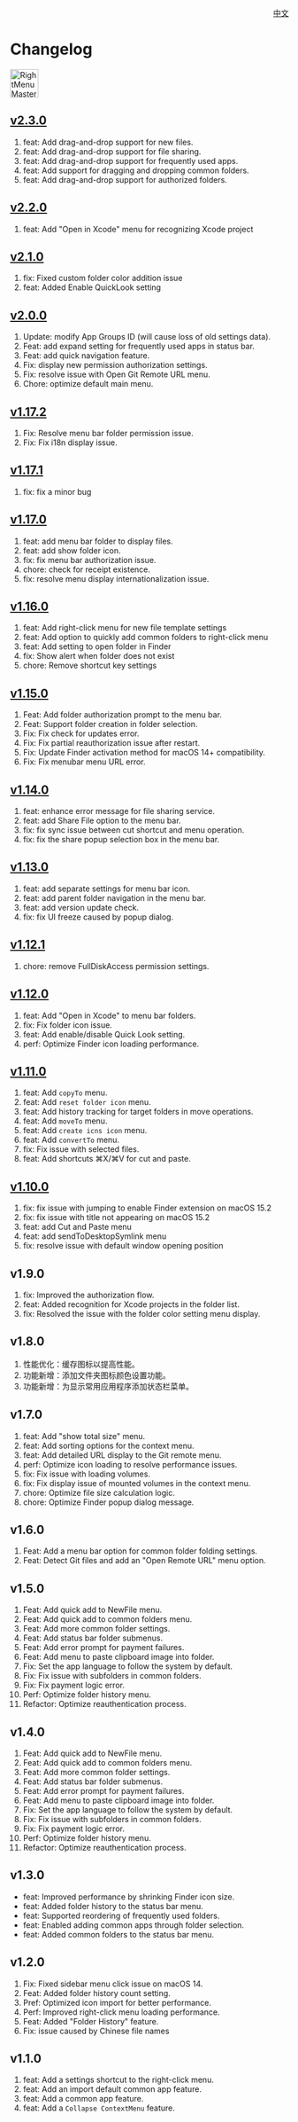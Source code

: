 <p align="right">
  <a href="./CHANGELOG.zh.md">中文</a>
</p>
<!--rehype:style=float: right; bottom: -36px; position: relative;-->

Changelog
===

<a target="_blank" href="https://apps.apple.com/app/rightmenu-master/6737160756" title="RightMenu Master for macOS">
  <img alt="RightMenu Master for macOS" src="https://jaywcjlove.github.io/sb/download/macos.svg" height="51">
</a>

## [v2.3.0](https://github.com/jaywcjlove/rightmenu-master/releases/tag/v2.3.0)

1. feat: Add drag-and-drop support for new files.
2. feat: Add drag-and-drop support for file sharing.
3. feat: Add drag-and-drop support for frequently used apps.
4. feat: Add support for dragging and dropping common folders.
5. feat: Add drag-and-drop support for authorized folders.

## [v2.2.0](https://github.com/jaywcjlove/rightmenu-master/releases/tag/v2.2.0)

1. feat: Add "Open in Xcode" menu for recognizing Xcode project 

## [v2.1.0](https://github.com/jaywcjlove/rightmenu-master/releases/tag/v2.1.0)

1. fix: Fixed custom folder color addition issue
2. feat: Added Enable QuickLook setting

## [v2.0.0](https://github.com/jaywcjlove/rightmenu-master/releases/tag/v2.0.0)

1. Update: modify App Groups ID (will cause loss of old settings data). 
2. Feat: add expand setting for frequently used apps in status bar.
3. Feat: add quick navigation feature.
4. Fix: display new permission authorization settings.
5. Fix: resolve issue with Open Git Remote URL menu.
6. Chore: optimize default main menu.

## [v1.17.2](https://github.com/jaywcjlove/rightmenu-master/releases/tag/v1.17.2)

1. Fix: Resolve menu bar folder permission issue.
2. Fix: Fix i18n display issue.

## [v1.17.1](https://github.com/jaywcjlove/rightmenu-master/releases/tag/v1.17.1)

1. fix: fix a minor bug

## [v1.17.0](https://github.com/jaywcjlove/rightmenu-master/releases/tag/v1.17.0)

1. feat: add menu bar folder to display files.
2. feat: add show folder icon.
3. fix: fix menu bar authorization issue.
4. chore: check for receipt existence.
5. fix: resolve menu display internationalization issue.

## [v1.16.0](https://github.com/jaywcjlove/rightmenu-master/releases/tag/v1.16.0)

1. feat: Add right-click menu for new file template settings
2. feat: Add option to quickly add common folders to right-click menu
3. feat: Add setting to open folder in Finder
4. fix: Show alert when folder does not exist
5. chore: Remove shortcut key settings

## [v1.15.0](https://github.com/jaywcjlove/rightmenu-master/releases/tag/v1.15.0)

1. Feat: Add folder authorization prompt to the menu bar.
2. Feat: Support folder creation in folder selection.
3. Fix: Fix check for updates error.
4. Fix: Fix partial reauthorization issue after restart.
5. Fix: Update Finder activation method for macOS 14+ compatibility.
6. Fix: Fix menubar menu URL error.

## [v1.14.0](https://github.com/jaywcjlove/rightmenu-master/releases/tag/v1.14.0)

1. feat: enhance error message for file sharing service.
2. feat: add Share File option to the menu bar.
3. fix: fix sync issue between cut shortcut and menu operation.
4. fix: fix the share popup selection box in the menu bar.

## [v1.13.0](https://github.com/jaywcjlove/rightmenu-master/releases/tag/v1.13.0)

1. feat: add separate settings for menu bar icon.
2. feat: add parent folder navigation in the menu bar.
3. feat: add version update check.
4. fix: fix UI freeze caused by popup dialog.

## [v1.12.1](https://github.com/jaywcjlove/rightmenu-master/releases/tag/v1.12.1)

1. chore: remove FullDiskAccess permission settings.

## [v1.12.0](https://github.com/jaywcjlove/rightmenu-master/releases/tag/v1.12.0)

1. feat: Add "Open in Xcode" to menu bar folders.
2. fix: Fix folder icon issue.
3. feat: Add enable/disable Quick Look setting.
4. perf: Optimize Finder icon loading performance.

## [v1.11.0](https://github.com/jaywcjlove/rightmenu-master/releases/tag/v1.11.0)

1. feat: Add `copyTo` menu.
2. feat: Add `reset folder icon` menu.
3. feat: Add history tracking for target folders in move operations.
4. feat: Add `moveTo` menu.
5. feat: Add `create icns icon` menu.
6. feat: Add `convertTo` menu.
7. fix: Fix issue with selected files.
8. feat: Add shortcuts ⌘X/⌘V for cut and paste.

## [v1.10.0](https://github.com/jaywcjlove/rightmenu-master/releases/tag/v1.10.0)

1. fix: fix issue with jumping to enable Finder extension on macOS 15.2
2. fix: fix issue with title not appearing on macOS 15.2
3. feat: add Cut and Paste menu
4. feat: add sendToDesktopSymlink menu
5. fix: resolve issue with default window opening position

## v1.9.0

1. fix: Improved the authorization flow.  
2. feat: Added recognition for Xcode projects in the folder list.  
3. fix: Resolved the issue with the folder color setting menu display.  

## v1.8.0

1. 性能优化：缓存图标以提高性能。
2. 功能新增：添加文件夹图标颜色设置功能。
3. 功能新增：为显示常用应用程序添加状态栏菜单。

## v1.7.0

1. feat: Add "show total size" menu.  
2. feat: Add sorting options for the context menu.  
3. feat: Add detailed URL display to the Git remote menu.  
4. perf: Optimize icon loading to resolve performance issues.  
5. fix: Fix issue with loading volumes.  
6. fix: Fix display issue of mounted volumes in the context menu.  
7. chore: Optimize file size calculation logic.  
8. chore: Optimize Finder popup dialog message.  

## v1.6.0

1. Feat: Add a menu bar option for common folder folding settings.  
2. Feat: Detect Git files and add an "Open Remote URL" menu option.  

## v1.5.0

1. Feat: Add quick add to NewFile menu.  
2. Feat: Add quick add to common folders menu.  
3. Feat: Add more common folder settings.  
4. Feat: Add status bar folder submenus.  
5. Feat: Add error prompt for payment failures.  
6. Feat: Add menu to paste clipboard image into folder.  
7. Fix: Set the app language to follow the system by default.  
8. Fix: Fix issue with subfolders in common folders.  
9. Fix: Fix payment logic error.  
10. Perf: Optimize folder history menu.  
11. Refactor: Optimize reauthentication process.  

## v1.4.0

1. Feat: Add quick add to NewFile menu.  
2. Feat: Add quick add to common folders menu.  
3. Feat: Add more common folder settings.  
4. Feat: Add status bar folder submenus.  
5. Feat: Add error prompt for payment failures.  
6. Feat: Add menu to paste clipboard image into folder.  
7. Fix: Set the app language to follow the system by default.  
8. Fix: Fix issue with subfolders in common folders.  
9. Fix: Fix payment logic error.  
10. Perf: Optimize folder history menu.  
11. Refactor: Optimize reauthentication process.  

## v1.3.0

- feat: Improved performance by shrinking Finder icon size.  
- feat: Added folder history to the status bar menu.  
- feat: Supported reordering of frequently used folders.  
- feat: Enabled adding common apps through folder selection.  
- feat: Added common folders to the status bar menu.  

## v1.2.0

1. Fix: Fixed sidebar menu click issue on macOS 14.
2. Feat: Added folder history count setting.
3. Pref: Optimized icon import for better performance.
4. Perf: Improved right-click menu loading performance.
5. Feat: Added "Folder History" feature.
6. Fix: issue caused by Chinese file names

## v1.1.0

1. feat: Add a settings shortcut to the right-click menu.
2. feat: Add an import default common app feature.
3. feat: Add a common app feature.
4. feat: Add a `Collapse ContextMenu` feature.
